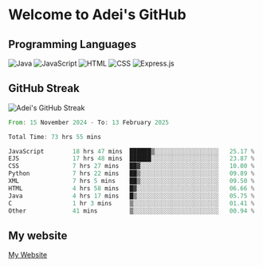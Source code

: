 # Welcome to Adei's GitHub

## Programming Languages
![Java](https://img.shields.io/badge/Java-007396?style=flat-square&logo=java&logoColor=white)
![JavaScript](https://img.shields.io/badge/JavaScript-F7DF1E?style=flat-square&logo=javascript&logoColor=black)
![HTML](https://img.shields.io/badge/HTML-E34F26?style=flat-square&logo=html5&logoColor=white)
![CSS](https://img.shields.io/badge/CSS-1572B6?style=flat-square&logo=css3&logoColor=white)
![Express.js](https://img.shields.io/badge/Express.js-000000?style=flat-square&logo=express&logoColor=white)


## GitHub Streak
![Adei's GitHub Streak](https://github-readme-streak-stats.herokuapp.com/?user=AdeiTamayo&hide_border=true)

<!--START_SECTION:waka-->

```rust
From: 15 November 2024 - To: 13 February 2025

Total Time: 73 hrs 55 mins

JavaScript        18 hrs 47 mins  ██████▒░░░░░░░░░░░░░░░░░░   25.17 %
EJS               17 hrs 48 mins  ██████░░░░░░░░░░░░░░░░░░░   23.87 %
CSS               7 hrs 27 mins   ██▓░░░░░░░░░░░░░░░░░░░░░░   10.00 %
Python            7 hrs 22 mins   ██▒░░░░░░░░░░░░░░░░░░░░░░   09.89 %
XML               7 hrs 5 mins    ██▒░░░░░░░░░░░░░░░░░░░░░░   09.50 %
HTML              4 hrs 58 mins   █▓░░░░░░░░░░░░░░░░░░░░░░░   06.66 %
Java              4 hrs 17 mins   █▒░░░░░░░░░░░░░░░░░░░░░░░   05.75 %
C                 1 hr 3 mins     ▒░░░░░░░░░░░░░░░░░░░░░░░░   01.41 %
Other             41 mins         ▒░░░░░░░░░░░░░░░░░░░░░░░░   00.94 %
```

<!--END_SECTION:waka-->

## My website
[My Website](https://adei.eus)


